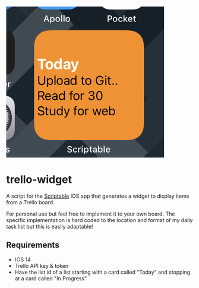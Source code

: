 ![Widget](screenshots/widget.jpeg)

# trello-widget
A script for the [Scriptable](scriptable.app) IOS app that generates a widget to display items from a Trello board.

For personal use but feel free to implement it to your own board. The specific implementation is hard coded to the location and format of my daily task list but this is easily adaptable!

## Requirements
- IOS 14
- Trello API key & token
- Have the list id of a list starting with a card called "Today" and stopping at a card called "In Progress"
